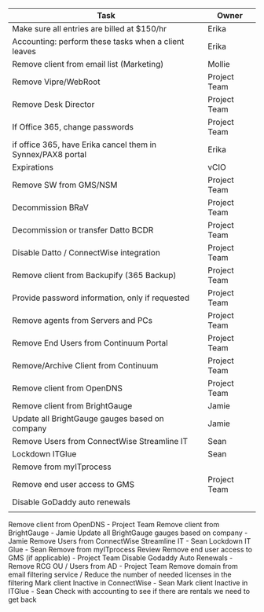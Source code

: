 | Task                                                        | Owner        |
| ----------------------------------------------------------- | ------------ |
| Make sure all entries are billed at $150/hr                 | Erika        |
| Accounting: perform these tasks when a client leaves        | Erika        |
| Remove client from email list (Marketing)                   | Mollie       |
| Remove Vipre/WebRoot                                        | Project Team |
| Remove Desk Director                                        | Project Team |
| If Office 365, change passwords                             | Project Team |
| if office 365, have Erika cancel them in Synnex/PAX8 portal | Erika        |
| Expirations                                                 | vCIO         |
| Remove SW from GMS/NSM                                      | Project Team |
| Decommission BRaV                                           | Project Team |
| Decommission or transfer Datto BCDR                         | Project Team |
| Disable Datto / ConnectWise integration                     | Project Team |
| Remove client from Backupify (365 Backup)                   | Project Team |
| Provide password information, only if requested             | Project Team |
| Remove agents from Servers and PCs                          | Project Team |
| Remove End Users from Continuum Portal                      | Project Team |
| Remove/Archive Client from Continuum                        | Project Team |
| Remove client from OpenDNS                                  | Project Team |
| Remove client from BrightGauge                              | Jamie        |
| Update all BrightGauge gauges based on company              | Jamie        |
| Remove Users from ConnectWise Streamline IT                 | Sean         |
| Lockdown ITGlue                                             | Sean         |
| Remove from myITprocess                                     |              |
| Remove end user access to GMS                               | Project Team |
| Disable GoDaddy auto renewals                               |              |
|                                                             |              |


Remove client from OpenDNS - Project Team
Remove client from BrightGauge - Jamie
Update all BrightGauge gauges based on company - Jamie
Remove Users from ConnectWise Streamline IT - Sean
Lockdown IT Glue - Sean
Remove from myITprocess Review
Remove end user access to GMS (if applicable) - Project Team
Disable Godaddy Auto Renewals - 
Remove RCG OU / Users from AD - Project Team
Remove domain from email filtering service / Reduce the number of needed licenses in the filtering
Mark client Inactive in ConnectWise - Sean
Mark client Inactive in ITGlue - Sean
Check with accounting to see if there are rentals we need to get back